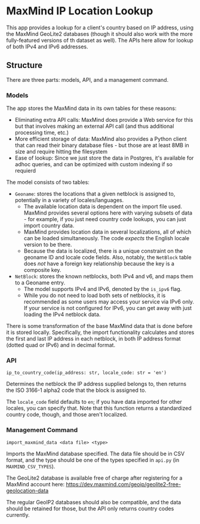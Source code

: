 # MaxMind IP Location Lookup

This app provides a lookup for a client's country based on IP address, using the
MaxMind GeoLite2 databases (though it should also work with the more
fully-featured versions of th dataset as well). The APIs here allow for lookup
of both IPv4 and IPv6 addresses. 

## Structure

There are three parts: models, API, and a management command.

### Models

The app stores the MaxMind data in its own tables for these reasons:
- Eliminating extra API calls: MaxMind does provide a Web service for this but that involves making an external API call (and thus additional processing time, etc.)
- More efficient storage of data: MaxMind also provides a Python client that can read their binary database files - but those are at least 8MB in size and require hitting the filesystem
- Ease of lookup: Since we just store the data in Postgres, it's available for adhoc queries, and can be optimized with custom indexing if so requierd

The model consists of two tables:
- `Geoname`: stores the locations that a given netblock is assigned to, potentially in a variety of locales/languages.
   - The available location data is dependent on the import file used. MaxMind provides several options here with varying subsets of data - for example, if you just need country code lookups, you can just import country data.
   - MaxMind provides location data in several localizations, all of which can be loaded simultaneously. The code _expects_ the English locale version to be there. 
   - Because the data is localized, there is a unique constraint on the geoname ID and locale code fields. Also, notably, the `NetBlock` table does _not_ have a foreign key relationship because the key is a composite key.
- `NetBlock`: stores the known netblocks, both IPv4 and v6, and maps them to a Geoname entry.
  - The model supports IPv4 and IPv6, denoted by the `is_ipv6` flag. 
  - While you do not need to load both sets of netblocks, it is recommended as some users may access your service via IPv6 only. If your service is not configured for IPv6, you can get away with just loading the IPv4 netblock data.

There is some transformation of the base MaxMind data that is done before it is
stored locally. Specifically, the import functionality calculates and stores the
first and last IP address in each netblock, in both IP address format (dotted
quad or IPv6) and in decimal format. 

### API

`ip_to_country_code(ip_address: str, locale_code: str = 'en')`

Determines the netblock the IP address supplied belongs to, then returns the 
ISO 3166-1 alpha2 code that the block is assigned to. 

The `locale_code` field defaults to `en`; if you have data imported for other
locales, you can specify that. Note that this function returns a standardized 
country code, though, and those aren't localized. 

### Management Command

`import_maxmind_data <data file> <type>`

Imports the MaxMind database specified. The data file should be in CSV format,
and the type should be one of the types specified in `api.py` (in
`MAXMIND_CSV_TYPES`).

The GeoLite2 database is available free of charge after registering for a
MaxMind account here: https://dev.maxmind.com/geoip/geolite2-free-geolocation-data

The regular GeoIP2 databases should also be compatible, and the data should be
retained for those, but the API only returns country codes currently. 
